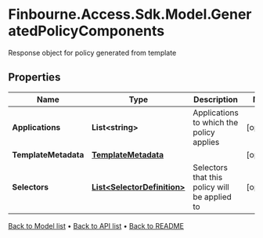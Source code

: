 # Finbourne.Access.Sdk.Model.GeneratedPolicyComponents
Response object for policy generated from template

## Properties

Name | Type | Description | Notes
------------ | ------------- | ------------- | -------------
**Applications** | **List&lt;string&gt;** | Applications to which the policy applies | [optional] 
**TemplateMetadata** | [**TemplateMetadata**](TemplateMetadata.md) |  | [optional] 
**Selectors** | [**List&lt;SelectorDefinition&gt;**](SelectorDefinition.md) | Selectors that this policy will be applied to | [optional] 

[Back to Model list](../README.md#documentation-for-models) &#8226; [Back to API list](../README.md#documentation-for-api-endpoints) &#8226; [Back to README](../README.md)


